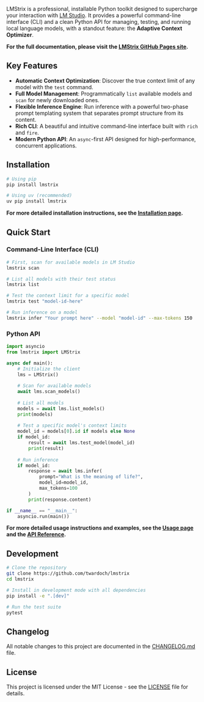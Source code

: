 LMStrix is a professional, installable Python toolkit designed to supercharge your interaction with [LM Studio](https://lmstudio.ai/). It provides a powerful command-line interface (CLI) and a clean Python API for managing, testing, and running local language models, with a standout feature: the **Adaptive Context Optimizer**.

**For the full documentation, please visit the [LMStrix GitHub Pages site](https://twardoch.github.io/lmstrix/).**

## Key Features

- **Automatic Context Optimization**: Discover the true context limit of any model with the `test` command.
- **Full Model Management**: Programmatically `list` available models and `scan` for newly downloaded ones.
- **Flexible Inference Engine**: Run inference with a powerful two-phase prompt templating system that separates prompt structure from its content.
- **Rich CLI**: A beautiful and intuitive command-line interface built with `rich` and `fire`.
- **Modern Python API**: An `async`-first API designed for high-performance, concurrent applications.

## Installation

```bash
# Using pip
pip install lmstrix

# Using uv (recommended)
uv pip install lmstrix
```

**For more detailed installation instructions, see the [Installation page](https://twardoch.github.io/lmstrix/installation/).**

## Quick Start

### Command-Line Interface (CLI)

```bash
# First, scan for available models in LM Studio
lmstrix scan

# List all models with their test status
lmstrix list

# Test the context limit for a specific model
lmstrix test "model-id-here"

# Run inference on a model
lmstrix infer "Your prompt here" --model "model-id" --max-tokens 150
```

### Python API

```python
import asyncio
from lmstrix import LMStrix

async def main():
    # Initialize the client
    lms = LMStrix()
    
    # Scan for available models
    await lms.scan_models()
    
    # List all models
    models = await lms.list_models()
    print(models)
    
    # Test a specific model's context limits
    model_id = models[0].id if models else None
    if model_id:
        result = await lms.test_model(model_id)
        print(result)
    
    # Run inference
    if model_id:
        response = await lms.infer(
            prompt="What is the meaning of life?",
            model_id=model_id,
            max_tokens=100
        )
        print(response.content)

if __name__ == "__main__":
    asyncio.run(main())
```

**For more detailed usage instructions and examples, see the [Usage page](https://twardoch.github.io/lmstrix/usage/) and the [API Reference](https://twardoch.github.io/lmstrix/api/).**

## Development

```bash
# Clone the repository
git clone https://github.com/twardoch/lmstrix
cd lmstrix

# Install in development mode with all dependencies
pip install -e ".[dev]"

# Run the test suite
pytest
```

## Changelog

All notable changes to this project are documented in the [CHANGELOG.md](https://twardoch.github.io/lmstrix/changelog) file.

## License

This project is licensed under the MIT License - see the [LICENSE](LICENSE) file for details.

